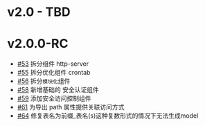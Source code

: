 # v2.0 - TBD

# v2.0.0-RC 

- [#53](https://github.com/mineadmin/components/pull/53) 拆分组件 http-server
- [#55](https://github.com/mineadmin/components/pull/55) 拆分优化组件 crontab
- [#56](https://github.com/mineadmin/components/pull/56) 拆分`模块化`组件
- [#58](https://github.com/mineadmin/components/pull/58) 新增基础的 安全认证组件
- [#59](https://github.com/mineadmin/components/pull/59) 添加安全访问控制组件
- [#61](https://github.com/mineadmin/components/pull/61) 为导出 path 属性提供关联访问方式
- [#64](https://github.com/mineadmin/components/pull/64) 修复表名为前缀_表名(s)这种复数形式的情况下无法生成model